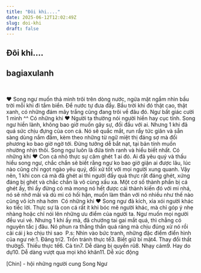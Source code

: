 ```yaml
---
title: "Đôi khi...."
date: 2025-06-12T12:02:49Z
slug: doi-khi
draft: false
---
```


## Đôi khi....

## bagiaxulanh

​ 
 
♥ Song ngư muốn thả mình trôi trên dòng nước, ngửa mặt ngắm nhìn bầu trời mỗi khi đi tắm biển. Để nước tự đưa đẩy. Bầu trời khi đó thật cao, thật xanh, có những đám mây trắng cũng đang trôi về đâu đó. Ngư bất giác cười 1 mình ^^​ 
Có những khi​ ​♥ Người ta thường nói người hiền hay cục tính. Song ngư hiền lành, không bao giờ muốn gây sự, đối đầu với ai. Nhưng 1 khi đã quá sức chịu đựng của con cá. Nó sẽ quắc mắt, run rẩy tức giân và sẵn sàng dùng nắm đấm, kèm theo những từ ngữ miệt thị đáng sợ mà đối phương ko bao giờ ngờ tới. Đừng tưởng dễ bắt nạt, tại bản tính muốn nhường nhịn thôi. Song ngư luôn là đứa tinh ranh và hiểu biết nhất.​ ​Có những khi​ ​♥ Con cá nhỏ thực sự căm ghét 1 ai đó. Ai đã yêu quý và thấu hiểu song ngư, chắc chắn sẽ biết rằng ngư ko bao giờ giận ai được lâu, lúc nào cũng chỉ ngọt ngào yêu quý, đối xử tốt với mọi người xung quanh. Vậy nên, 1 khi con cá mà đã ghét ai thì người đấy quả thực rất đáng ghét, xứng đáng bị ghét và chắc chắn là vô cùng xấu xa. Một cơ số thành phần bị cá ghét ấy, thì ấy đừng có mà mong nó hết được cái thành kiến đó với mi nhá, nó sẽ nhớ mãi và dù mi có hối hận, muốn làm thân với nó nhiều như thế nào cũng vô ích nha hơm ​ ​Có những khi​ ​♥ Song ngư đả kích, xỉa xói người khác ko tiếc lời. Thực sự là con cá rất ít khi bóc mẽ người khác, mà chỉ góp ý nhẹ nhàng hoặc chỉ nói lên những ưu điểm của người ta. Ngư muốn mọi người đều vui vẻ. Nhưng 1 khi ấy mà, đã chướng tai gai mắt quá, thì chẳng có nguyên tắc j đâu. Nó phun ra thẳng thắn quá ráng mà chịu  đúng xừ nó rồi cãi cái j ko chịu thì sao ​ ​P.s: Nhìn vào bức tranh, những đặc điểm điển hình của ngư nè:​1. Đãng trí​2. Trốn tránh thực tế​3. Biết giữ bí mật​4. Thay đổi thất thườg​5. Thiếu thực tế​6. Cả tin​7. Dễ dàng bị quyến rũ​8. Nhạy cảm​9. Hay do dự​10. Dễ dàng vượt qua mọi khó khăn​11. Dễ xúc động​ 
 
[Chin] - hội những người cung Song Ngư​